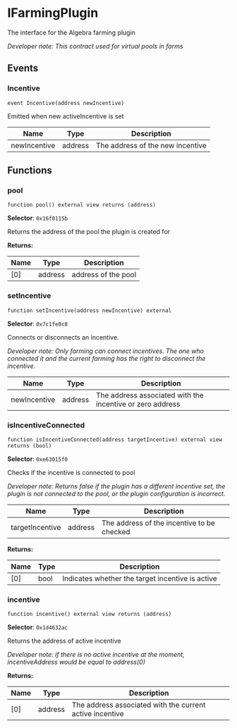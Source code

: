 

# IFarmingPlugin


The interface for the Algebra farming plugin



*Developer note: This contract used for virtual pools in farms*


## Events
### Incentive

```solidity
event Incentive(address newIncentive)
```

Emitted when new activeIncentive is set

| Name | Type | Description |
| ---- | ---- | ----------- |
| newIncentive | address | The address of the new incentive |


## Functions
### pool

```solidity
function pool() external view returns (address)
```
**Selector**: `0x16f0115b`

Returns the address of the pool the plugin is created for

**Returns:**

| Name | Type | Description |
| ---- | ---- | ----------- |
| [0] | address | address of the pool |

### setIncentive

```solidity
function setIncentive(address newIncentive) external
```
**Selector**: `0x7c1fe0c8`

Connects or disconnects an incentive.

*Developer note: Only farming can connect incentives.
The one who connected it and the current farming has the right to disconnect the incentive.*

| Name | Type | Description |
| ---- | ---- | ----------- |
| newIncentive | address | The address associated with the incentive or zero address |

### isIncentiveConnected

```solidity
function isIncentiveConnected(address targetIncentive) external view returns (bool)
```
**Selector**: `0xe63015f0`

Checks if the incentive is connected to pool

*Developer note: Returns false if the plugin has a different incentive set, the plugin is not connected to the pool,
or the plugin configuration is incorrect.*

| Name | Type | Description |
| ---- | ---- | ----------- |
| targetIncentive | address | The address of the incentive to be checked |

**Returns:**

| Name | Type | Description |
| ---- | ---- | ----------- |
| [0] | bool | Indicates whether the target incentive is active |

### incentive

```solidity
function incentive() external view returns (address)
```
**Selector**: `0x1d4632ac`

Returns the address of active incentive

*Developer note: if there is no active incentive at the moment, incentiveAddress would be equal to address(0)*

**Returns:**

| Name | Type | Description |
| ---- | ---- | ----------- |
| [0] | address | The address associated with the current active incentive |

